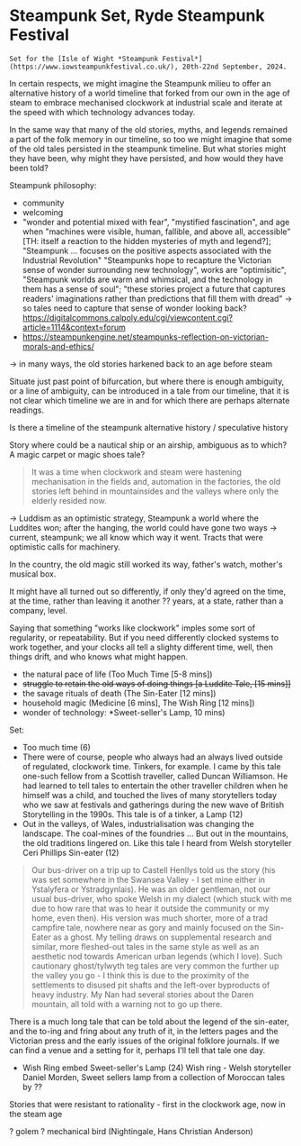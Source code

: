 # Steampunk Set, Ryde Steampunk Festival

`Set for the [Isle of Wight *Steampunk Festival*](https://www.iowsteampunkfestival.co.uk/), 20th-22nd September, 2024.`

In certain respects, we might imagine the Steampunk milieu to offer an alternative history of a world timeline that forked from our own in the age of steam to embrace mechanised clockwork at industrial scale and iterate at the speed with which technology advances today.

In the same way that many of the old stories, myths, and legends remained a part of the folk memory in our timeline, so too we might imagine that some of the old tales persisted in the steampunk timeline. But what stories might they have been, why might they have persisted, and how would they have been told?

Steampunk philosophy:

- community
- welcoming
- "wonder and potential mixed with fear", "mystified fascination", and age when "machines were visible, human, fallible, and above all, accessible" [TH: itself a reaction to the hidden mysteries of myth and legend?]; "Steampunk ... focuses on the positive aspects associated with the Industrial Revolution" "Steampunks hope to recapture the Victorian sense of wonder surrounding new technology", works are "optimisitic", "Steampunk worlds are warm and whimsical, and the technology in them has a sense of soul"; "these stories project a future that captures readers' imaginations rather than predictions that fill them with dread" -> so tales need to capture that sense of wonder looking back? https://digitalcommons.calpoly.edu/cgi/viewcontent.cgi?article=1114&context=forum
- https://steampunkengine.net/steampunks-reflection-on-victorian-morals-and-ethics/

-> in many ways, the old stories harkened back to an age before steam

Situate just past point of bifurcation, but where there is enough ambiguity, or a line of ambiguity, can be introduced in a tale from our timeline, that it is not clear which timeline we are in and for which there are perhaps alternate readings.

Is there a timeline of the steampunk alternative history / speculative history

Story where could be a nautical ship or an airship, ambiguous as to which? A magic carpet or magic shoes tale?

> It was a time when clockwork and steam were hastening mechanisation in the fields and, automation in the factories, the old stories left behind in mountainsides and the valleys where only the elderly resided now.

-> Luddism as an optimistic strategy, Steampunk a world where the Luddites won; after the hanging, the world could have gone two ways -> current, steampunk; we all know which way it went. Tracts that were optimistic calls for machinery.

In the country, the old magic still worked its way, father's watch, mother's musical box.

It might have all turned out so differently, if only they'd agreed on the time, at the time, rather than leaving it another ?? years, at a state, rather than a company, level.

Saying that something "works like clockwork" imples some sort of regularity, or repeatability. But if you need differently clocked systems to work together, and your clocks all tell a slighty different time, well, then things drift, and who knows what might happen.

- the natural pace of life (Too Much Time [5-8 mins])
- ~~struggle to retain the old ways of doing things [a Luddite Tale, [15 mins]]~~
- the savage rituals of death (The Sin-Eater [12 mins])
- household magic (Medicine [6 mins], The Wish Ring [12 mins])
- wonder of technology: *Sweet-seller's Lamp, 10 mins)

Set:

- Too much time (6)
- There were of course, people who always had an always lived outside of regulated, clockwork time. Tinkers, for example. I came by this tale one-such fellow from a Scottish traveller, called Duncan Williamson. He had learned to tell tales to entertain the other traveller children when he himself was a child, and touched the lives of many storytellers today who we saw at festivals and gatherings during the new wave of British Storytelling in the 1990s. This tale is of a tinker, a Lamp (12)
- Out in the valleys, of Wales, industrialisation was changing the landscape. The coal-mines of the foundries ... But out in the mountains, the old traditions lingered on. Like this tale I heard from Welsh storyteller Ceri Phillips Sin-eater (12)
>Our bus-driver on a trip up to Castell Henllys told us the story (his was set somewhere in the Swansea Valley - I set mine either in Ystalyfera or Ystradgynlais). He was an older gentleman, not our usual bus-driver, who spoke Welsh in my dialect (which stuck with me due to how rare that was to hear it outside the community or my home, even then). His version was much shorter, more of a trad campfire tale, nowhere near as gory and mainly focused on the Sin-Eater as a ghost. My telling draws on supplemental research and similar, more fleshed-out tales in the same style as well as an aesthetic nod towards American urban legends (which I love).
> Such cautionary ghost/tylwyth teg tales are very common the further up the valley you go - I think this is due to the proximity of the settlements to disused pit shafts and the left-over byproducts of heavy industry. My Nan had several stories about the Daren mountain, all told with a warning not to go up there.

There is a much long tale that can be told about the legend of the sin-eater, and the to-ing and fring about any truth of it, in the letters pages and the Victorian press and the early issues of the original folklore journals. If we can find a venue and a setting for it, perhaps I'll tell that tale one day.
- Wish Ring embed Sweet-seller's Lamp (24) Wish ring - Welsh storyteller Daniel Morden, Sweet sellers lamp from a collection of Moroccan tales by ??



Stories that were resistant to rationality - first in the clockwork age, now in the steam age

? golem
? mechanical bird (Nightingale, Hans Christian Anderson)
